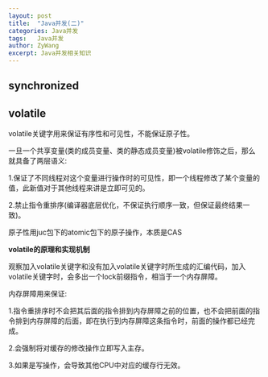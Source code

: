 ```yaml
---
layout: post
title:  "Java并发(二)"
categories: Java并发
tags:   Java并发
author: ZyWang
excerpt: Java并发相关知识 
---
```



## synchronized ##


## volatile ##

volatile关键字用来保证有序性和可见性，不能保证原子性。

一旦一个共享变量(类的成员变量、类的静态成员变量)被volatile修饰之后，那么就具备了两层语义:

1.保证了不同线程对这个变量进行操作时的可见性，即一个线程修改了某个变量的值，此新值对于其他线程来讲是立即可见的。

2.禁止指令重排序(编译器底层优化，不保证执行顺序一致，但保证最终结果一致)。

原子性用juc包下的atomic包下的原子操作，本质是CAS

**volatile的原理和实现机制**

观察加入volatile关键字和没有加入volatile关键字时所生成的汇编代码，加入volatile关键字时，会多出一个lock前缀指令，相当于一个内存屏障。

内存屏障用来保证:

1.指令重排序时不会把其后面的指令排到内存屏障之前的位置，也不会把前面的指令排到内存屏障的后面，即在执行到内存屏障这条指令时，前面的操作都已经完成。

2.会强制将对缓存的修改操作立即写入主存。

3.如果是写操作，会导致其他CPU中对应的缓存行无效。